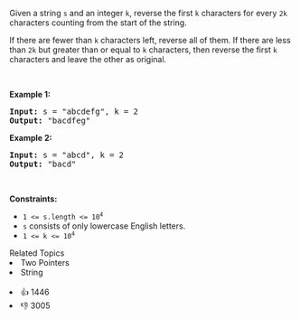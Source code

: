 <p>Given a string <code>s</code> and an integer <code>k</code>, reverse the first <code>k</code> characters for every <code>2k</code> characters counting from the start of the string.</p>

<p>If there are fewer than <code>k</code> characters left, reverse all of them. If there are less than <code>2k</code> but greater than or equal to <code>k</code> characters, then reverse the first <code>k</code> characters and leave the other as original.</p>

<p>&nbsp;</p> 
<p><strong class="example">Example 1:</strong></p> 
<pre><strong>Input:</strong> s = "abcdefg", k = 2
<strong>Output:</strong> "bacdfeg"
</pre>
<p><strong class="example">Example 2:</strong></p> 
<pre><strong>Input:</strong> s = "abcd", k = 2
<strong>Output:</strong> "bacd"
</pre> 
<p>&nbsp;</p> 
<p><strong>Constraints:</strong></p>

<ul> 
 <li><code>1 &lt;= s.length &lt;= 10<sup>4</sup></code></li> 
 <li><code>s</code> consists of only lowercase English letters.</li> 
 <li><code>1 &lt;= k &lt;= 10<sup>4</sup></code></li> 
</ul>

<div><div>Related Topics</div><div><li>Two Pointers</li><li>String</li></div></div><br><div><li>👍 1446</li><li>👎 3005</li></div>